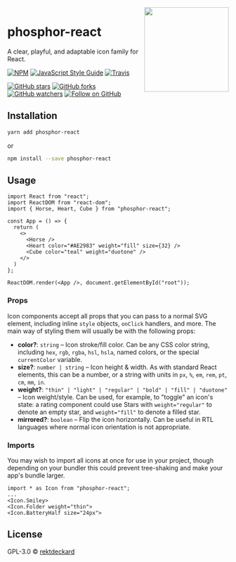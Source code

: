 <img src="https://i.imgur.com/QKFwzHe.png" width="192" align="right" />

# phosphor-react
A clear, playful, and adaptable icon family for React.

[![NPM](https://img.shields.io/npm/v/phosphor-react.svg?style=flat-square)](https://www.npmjs.com/package/phosphor-react) [![JavaScript Style Guide](https://img.shields.io/badge/code_style-standard-brightgreen.svg?style=flat-square)](https://standardjs.com) [![Travis](https://img.shields.io/travis/com/rektdeckard/phosphor-react.svg?style=flat-square)](https://travis-ci.com/github/rektdeckard/phosphor-react)

[![GitHub stars](https://img.shields.io/github/stars/rektdeckard/phosphor-react?style=flat-square&label=Star)](https://github.com/rektdeckard/phosphor-react)
[![GitHub forks](https://img.shields.io/github/forks/rektdeckard/phosphor-react?style=flat-square&label=Fork)](https://github.com/rektdeckard/phosphor-react/fork)
[![GitHub watchers](https://img.shields.io/github/watchers/rektdeckard/phosphor-react?style=flat-square&label=Watch)](https://github.com/rektdeckard/phosphor-react)
[![Follow on GitHub](https://img.shields.io/github/followers/rektdeckard?style=flat-square&label=Follow)](https://github.com/rektdeckard)

## Installation
```bash
yarn add phosphor-react
```
or
```bash
npm install --save phosphor-react
```

## Usage
```tsx
import React from "react";
import ReactDOM from "react-dom";
import { Horse, Heart, Cube } from "phosphor-react";

const App = () => {
  return (
    <>
      <Horse />
      <Heart color="#AE2983" weight="fill" size={32} />
      <Cube color="teal" weight="duotone" />
    </>
  )
};

ReactDOM.render(<App />, document.getElementById("root"));
```

### Props
Icon components accept all props that you can pass to a normal SVG element, including inline `style` objects, `onClick` handlers, and more. The main way of styling them will usually be with the following props:
- **color?**: `string` – Icon stroke/fill color. Can be any CSS color string, including `hex`, `rgb`, `rgba`, `hsl`, `hsla`, named colors, or the special `currentColor` variable.
- **size?**: `number | string` – Icon height & width. As with standard React elements, this can be a number, or a string with units in `px`, `%`, `em`, `rem`, `pt`, `cm`, `mm`, `in`.
- **weight?**: `"thin" | "light" | "regular" | "bold" | "fill" | "duotone"` – Icon weight/style. Can be used, for example, to "toggle" an icon's state: a rating component could use Stars with `weight="regular"` to denote an empty star, and `weight="fill"` to denote a filled star.
- **mirrored?**: `boolean` – Flip the icon horizontally. Can be useful in RTL languages where normal icon orientation is not appropriate.

<!-- ### Composability -->
<!-- Icons can be composed with children... -->

### Imports
You may wish to import all icons at once for use in your project, though depending on your bundler this could prevent tree-shaking and make your app's bundle larger.

```tsx
import * as Icon from "phosphor-react";
...
<Icon.Smiley>
<Icon.Folder weight="thin">
<Icon.BatteryHalf size="24px">
```

## License

GPL-3.0 © [rektdeckard](https://github.com/rektdeckard)
